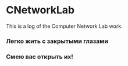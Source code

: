 # CNetworkLab
This is a log of the Computer Network Lab work.

### Легко жить с закрытыми глазами
### Смею вас открыть их!

